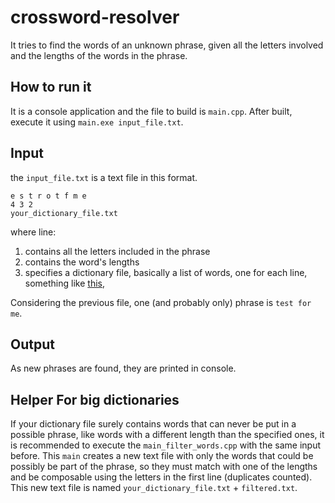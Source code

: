 # crossword-resolver
It tries to find the words of an unknown phrase, given all the letters involved and the lengths of the words in the phrase.

## How to run it
It is a console application and the file to build is `main.cpp`.
After built, execute it using `main.exe input_file.txt`. 

## Input
the `input_file.txt` is a text file in this format.

```
e s t r o t f m e
4 3 2
your_dictionary_file.txt
```

where line:
1. contains all the letters included in the phrase
2. contains the word's lengths
3. specifies a dictionary file, basically a list of words, one for each line, something like [this](https://raw.githubusercontent.com/dwyl/english-words/master/words.txt),

Considering the previous file, one (and probably only) phrase is `test for me`.

## Output
As new phrases are found, they are printed in console.

## Helper For big dictionaries
If your dictionary file surely contains words that can never be put in a possible phrase, like words with a different length than the specified ones, it is recommended to execute the `main_filter_words.cpp` with the same input before. This `main` creates a new text file with only the words that could be possibly be part of the phrase, so they must match with one of the lengths and be composable using the letters in the first line (duplicates counted). This new text file is named `your_dictionary_file.txt` + `filtered.txt`.


